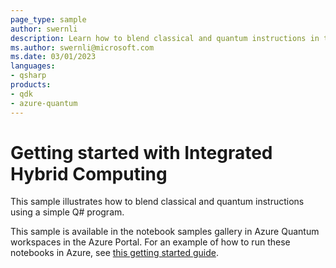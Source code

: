 ```yaml
---
page_type: sample
author: swernli
description: Learn how to blend classical and quantum instructions in the same program, all fully processed by the quantum computing backend.
ms.author: swernli@microsoft.com
ms.date: 03/01/2023
languages:
- qsharp
products:
- qdk
- azure-quantum
---
```


# Getting started with Integrated Hybrid Computing

This sample illustrates how to blend classical and quantum instructions using a simple Q# program.

This sample is available in the notebook samples gallery in Azure Quantum workspaces in the Azure Portal. For an example of how to run these notebooks in Azure, see [this getting started guide](https://docs.microsoft.com/azure/quantum/get-started-jupyter-notebook?tabs=tabid-ionq).
